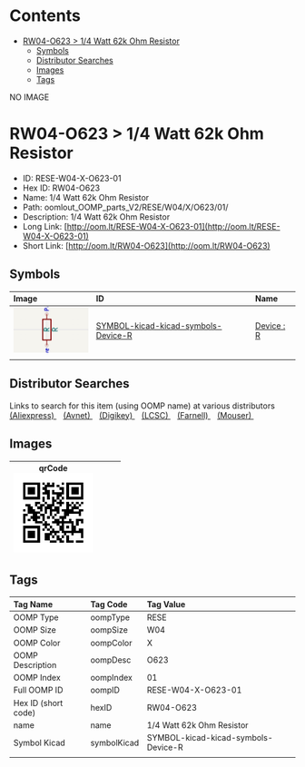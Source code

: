 



Contents
========

* [RW04-O623 > 1/4 Watt 62k Ohm Resistor](#rw04-o623--14-watt-62k-ohm-resistor)
	* [Symbols](#symbols)
	* [Distributor Searches](#distributor-searches)
	* [Images](#images)
	* [Tags](#tags)
  
NO IMAGE  
# RW04-O623 > 1/4 Watt 62k Ohm Resistor

- ID: RESE-W04-X-O623-01
- Hex ID: RW04-O623
- Name: 1/4 Watt 62k Ohm Resistor
- Path: oomlout_OOMP_parts_V2/RESE/W04/X/O623/01/
- Description: 1/4 Watt 62k Ohm Resistor
- Long Link: [http://oom.lt/RESE-W04-X-O623-01](http://oom.lt/RESE-W04-X-O623-01)
- Short Link: [http://oom.lt/RW04-O623](http://oom.lt/RW04-O623)

## Symbols
  

|Image|ID|Name|
| :--- | :--- | :--- |
|[![](https://raw.githubusercontent.com/oomlout/oomlout_OOMP_eda_V2/main/SYMBOL/kicad/kicad-symbols/Device/R/image_140.png)](https://github.com/oomlout/oomlout_OOMP_eda_V2/tree/main/SYMBOL/kicad/kicad-symbols/Device/R/)|[SYMBOL-kicad-kicad-symbols-Device-R](https://github.com/oomlout/oomlout_OOMP_eda_V2/tree/main/SYMBOL/kicad/kicad-symbols/Device/R/)|[Device : R](https://github.com/oomlout/oomlout_OOMP_eda_V2/tree/main/SYMBOL/kicad/kicad-symbols/Device/R/)|
||||

## Distributor Searches
  
Links to search for this item (using OOMP name) at various distributors  
[(Aliexpress) ](https://www.aliexpress.com/wholesale?SearchText=1/4+Watt+62k+Ohm+Resistor)&nbsp;&nbsp;&nbsp;[(Avnet) ](https://www.avnet.com/shop/us/search/1/4+Watt+62k+Ohm+Resistor)&nbsp;&nbsp;&nbsp;[(Digikey) ](https://www.digikey.co.uk/en/products/result?s=1/4+Watt+62k+Ohm+Resistor)&nbsp;&nbsp;&nbsp;[(LCSC) ](https://www.lcsc.com/search?q=1/4+Watt+62k+Ohm+Resistor)&nbsp;&nbsp;&nbsp;[(Farnell) ](https://uk.farnell.com/search?st=1/4+Watt+62k+Ohm+Resistor)&nbsp;&nbsp;&nbsp;[(Mouser) ](https://www.mouser.com/c/?q=1/4+Watt+62k+Ohm+Resistor)&nbsp;&nbsp;&nbsp;
## Images
  

|qrCode<br>[![](https://raw.githubusercontent.com/oomlout/oomlout_OOMP_parts_V2/main/RESE/W04/X/O623/01/qrCode_140.png)](https://github.com/oomlout/oomlout_OOMP_parts_V2/tree/main/RESE/W04/X/O623/01/qrCode.png)||||
| :---: | :---: | :---: | :---: |

## Tags
  

|Tag Name|Tag Code|Tag Value|
| :--- | :--- | :--- |
|OOMP Type|oompType|RESE|
|OOMP Size|oompSize|W04|
|OOMP Color|oompColor|X|
|OOMP Description|oompDesc|O623|
|OOMP Index|oompIndex|01|
|Full OOMP ID|oompID|RESE-W04-X-O623-01|
|Hex ID (short code)|hexID|RW04-O623|
|name|name|1/4 Watt 62k Ohm Resistor|
|Symbol Kicad|symbolKicad|SYMBOL-kicad-kicad-symbols-Device-R|
||||

